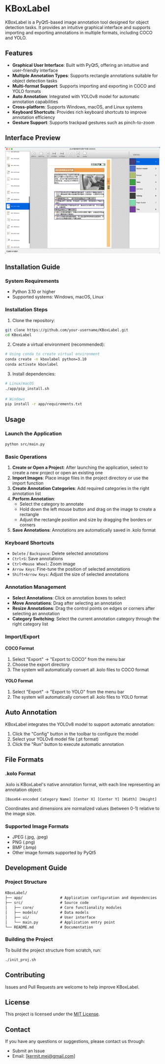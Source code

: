 # KBoxLabel

KBoxLabel is a PyQt5-based image annotation tool designed for object detection tasks. It provides an intuitive graphical interface and supports importing and exporting annotations in multiple formats, including COCO and YOLO.

## Features

- **Graphical User Interface**: Built with PyQt5, offering an intuitive and user-friendly interface
- **Multiple Annotation Types**: Supports rectangle annotations suitable for object detection tasks
- **Multi-format Support**: Supports importing and exporting in COCO and YOLO formats
- **Auto Annotation**: Integrated with YOLOv8 model for automatic annotation capabilities
- **Cross-platform**: Supports Windows, macOS, and Linux systems
- **Keyboard Shortcuts**: Provides rich keyboard shortcuts to improve annotation efficiency
- **Gesture Support**: Supports trackpad gestures such as pinch-to-zoom

## Interface Preview

![Interface Preview](docs/images/main_window.png)

## Installation Guide

### System Requirements

- Python 3.10 or higher
- Supported systems: Windows, macOS, Linux

### Installation Steps

1. Clone the repository:
```bash
git clone https://github.com/your-username/KBoxLabel.git
cd KBoxLabel
```

2. Create a virtual environment (recommended):
```bash
# Using conda to create virtual environment
conda create -n kboxlabel python=3.10
conda activate kboxlabel
```

3. Install dependencies:
```bash
# Linux/macOS
./app/pip_install.sh

# Windows
pip install -r app/requirements.txt
```

## Usage

### Launch the Application

```bash
python src/main.py
```

### Basic Operations

1. **Create or Open a Project**: After launching the application, select to create a new project or open an existing one
2. **Import Images**: Place image files in the project directory or use the import function
3. **Create Annotation Categories**: Add required categories in the right annotation list
4. **Perform Annotation**:
   - Select the category to annotate
   - Hold down the left mouse button and drag on the image to create a rectangle
   - Adjust the rectangle position and size by dragging the borders or corners
5. **Save Annotations**: Annotations are automatically saved in .kolo format

### Keyboard Shortcuts

- `Delete` / `Backspace`: Delete selected annotations
- `Ctrl+S`: Save annotations
- `Ctrl+Mouse Wheel`: Zoom image
- `Arrow Keys`: Fine-tune the position of selected annotations
- `Shift+Arrow Keys`: Adjust the size of selected annotations

### Annotation Management

- **Select Annotations**: Click on annotation boxes to select
- **Move Annotations**: Drag after selecting an annotation
- **Resize Annotations**: Drag the control points on edges or corners after selecting an annotation
- **Category Switching**: Select the current annotation category through the right category list

### Import/Export

#### COCO Format

1. Select "Export" -> "Export to COCO" from the menu bar
2. Choose the export directory
3. The system will automatically convert all .kolo files to COCO format

#### YOLO Format

1. Select "Export" -> "Export to YOLO" from the menu bar
2. The system will automatically convert all .kolo files to YOLO format

## Auto Annotation

KBoxLabel integrates the YOLOv8 model to support automatic annotation:

1. Click the "Config" button in the toolbar to configure the model
2. Select your YOLOv8 model file (.pt format)
3. Click the "Run" button to execute automatic annotation

## File Formats

### .kolo Format

.kolo is KBoxLabel's native annotation format, with each line representing an annotation object:

```
[Base64-encoded Category Name] [Center X] [Center Y] [Width] [Height]
```

Coordinates and dimensions are normalized values (between 0-1) relative to the image size.

### Supported Image Formats

- JPEG (.jpg, .jpeg)
- PNG (.png)
- BMP (.bmp)
- Other image formats supported by PyQt5

## Development Guide

### Project Structure

```
KBoxLabel/
├── app/                 # Application configuration and dependencies
├── src/                 # Source code
│   ├── core/            # Core functionality modules
│   ├── models/          # Data models
│   ├── ui/              # User interface
│   └── main.py          # Application entry point
└── README.md            # Documentation
```

### Building the Project

To build the project structure from scratch, run:

```bash
./init_proj.sh
```

## Contributing

Issues and Pull Requests are welcome to help improve KBoxLabel.

## License

This project is licensed under the [MIT License](LICENSE).

## Contact

If you have any questions or suggestions, please contact us through:

- Submit an Issue
- Email: [kermit.mei@gmail.com]